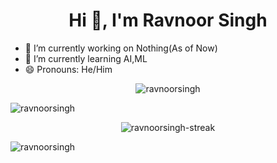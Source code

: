 <h1 align="center">Hi 👋, I'm Ravnoor Singh</h1>

- 🔭 I’m currently working on Nothing(As of Now)
- 🌱 I’m currently learning AI,ML
- 😄 Pronouns: He/Him

<p align="center"> <img src="https://komarev.com/ghpvc/?username=ravnoorsingh&label=Profile%20views&color=0e75b6&style=flat" alt="ravnoorsingh" /> </p>

<p><img align="center" src="https://github-readme-stats.vercel.app/api?username=ravnoorsingh&show_icons=true&theme=midnight-purple&count_private=true" alt="ravnoorsingh" /></p>

<p align="center">
  <img src="https://github-readme-streak-stats.herokuapp.com/?user=ravnoorsingh&theme=radical" alt="ravnoorsingh-streak" />
</p>

<p><img align="center" src="https://github-readme-stats.vercel.app/api/top-langs/?username=ravnoorsingh&layout=compact&theme=radical&show_icons=true&count_private=true" alt="ravnoorsingh" /></p>
